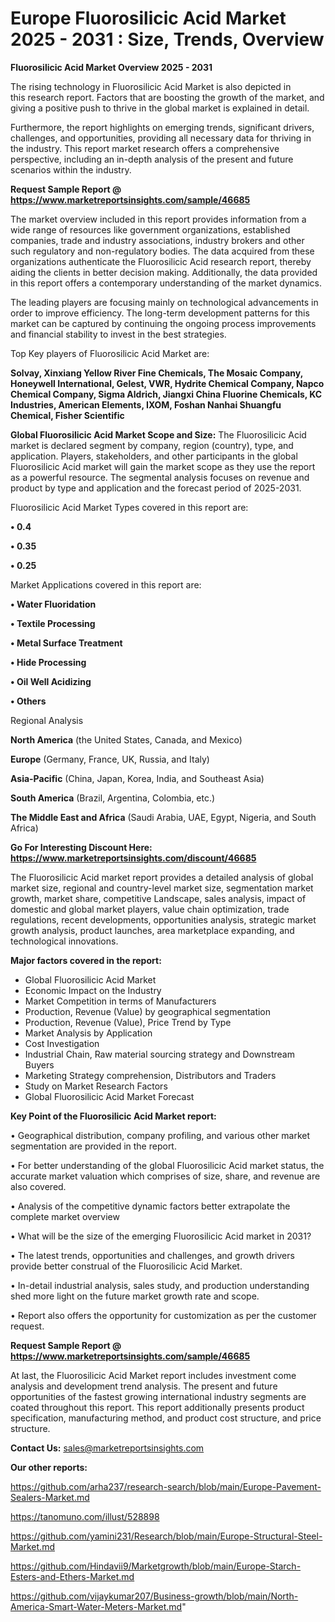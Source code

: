 # Europe Fluorosilicic Acid Market 2025 - 2031 : Size, Trends, Overview

<Strong> Fluorosilicic Acid Market Overview 2025 - 2031</strong>

The rising technology in Fluorosilicic Acid Market is also depicted in this research report. Factors that are boosting the growth of the market, and giving a positive push to thrive in the global market is explained in detail.

Furthermore, the report highlights on emerging trends, significant drivers, challenges, and opportunities, providing all necessary data for thriving in the industry. This report market research offers a comprehensive perspective, including an in-depth analysis of the present and future scenarios within the industry.

<strong>Request Sample Report @ <a href=https://www.marketreportsinsights.com/sample/46685>https://www.marketreportsinsights.com/sample/46685</a></strong>

The market overview included in this report provides information from a wide range of resources like government organizations, established companies, trade and industry associations, industry brokers and other such regulatory and non-regulatory bodies. The data acquired from these organizations authenticate the Fluorosilicic Acid research report, thereby aiding the clients in better decision making. Additionally, the data provided in this report offers a contemporary understanding of the market dynamics.

The leading players are focusing mainly on technological advancements in order to improve efficiency. The long-term development patterns for this market can be captured by continuing the ongoing process improvements and financial stability to invest in the best strategies.

Top Key players of Fluorosilicic Acid Market are:

<strong>Solvay, Xinxiang Yellow River Fine Chemicals, The Mosaic Company, Honeywell International, Gelest, VWR, Hydrite Chemical Company, Napco Chemical Company, Sigma Aldrich, Jiangxi China Fluorine Chemicals, KC Industries, American Elements, IXOM, Foshan Nanhai Shuangfu Chemical, Fisher Scientific</strong>

<strong><b>Global Fluorosilicic Acid Market Scope and Size:</b></strong>
The Fluorosilicic Acid market is declared segment by company, region (country), type, and application. Players, stakeholders, and other participants in the global Fluorosilicic Acid market will gain the market scope as they use the report as a powerful resource. The segmental analysis focuses on revenue and product by type and application and the forecast period of 2025-2031.

Fluorosilicic Acid Market Types covered in this report are:

<strong>•  0.4

•  0.35

•  0.25</strong>

Market Applications covered in this report are:

<strong>•  Water Fluoridation

•  Textile Processing

•  Metal Surface Treatment

•  Hide Processing

•  Oil Well Acidizing

•  Others</strong> 

Regional Analysis

<strong>North America</strong> (the United States, Canada, and Mexico)

<strong>Europe</strong> (Germany, France, UK, Russia, and Italy)

<strong>Asia-Pacific</strong> (China, Japan, Korea, India, and Southeast Asia)

<strong>South America</strong> (Brazil, Argentina, Colombia, etc.)

<strong>The Middle East and Africa</strong> (Saudi Arabia, UAE, Egypt, Nigeria, and South Africa)

<strong>Go For Interesting Discount Here: <a href=https://www.marketreportsinsights.com/discount/46685>https://www.marketreportsinsights.com/discount/46685</a></strong>

The Fluorosilicic Acid market report provides a detailed analysis of global market size, regional and country-level market size, segmentation market growth, market share, competitive Landscape, sales analysis, impact of domestic and global market players, value chain optimization, trade regulations, recent developments, opportunities analysis, strategic market growth analysis, product launches, area marketplace expanding, and technological innovations.

<strong><b>Major factors covered in the report:</b></strong>
<ul>
  <li>Global Fluorosilicic Acid Market </li>
  <li>Economic Impact on the Industry</li>
  <li>Market Competition in terms of Manufacturers</li>
  <li>Production, Revenue (Value) by geographical segmentation</li>
  <li>Production, Revenue (Value), Price Trend by Type</li>
  <li>Market Analysis by Application</li>
  <li>Cost Investigation</li>
  <li>Industrial Chain, Raw material sourcing strategy and Downstream Buyers</li>
  <li>Marketing Strategy comprehension, Distributors and Traders</li>
  <li>Study on Market Research Factors</li>
  <li>Global Fluorosilicic Acid Market Forecast</li>
</ul>

<strong><b>Key Point of the Fluorosilicic Acid Market report:</b></strong>

• Geographical distribution, company profiling, and various other market segmentation are provided in the report.

• For better understanding of the global Fluorosilicic Acid market status, the accurate market valuation which comprises of size, share, and revenue are also covered.

• Analysis of the competitive dynamic factors better extrapolate the complete market overview

• What will be the size of the emerging Fluorosilicic Acid market in 2031?

• The latest trends, opportunities and challenges, and growth drivers provide better construal of the Fluorosilicic Acid Market.

• In-detail industrial analysis, sales study, and production understanding shed more light on the future market growth rate and scope.

• Report also offers the opportunity for customization as per the customer request.

<strong>Request Sample Report @ <a href=https://www.marketreportsinsights.com/sample/46685>https://www.marketreportsinsights.com/sample/46685</a></strong>

At last, the Fluorosilicic Acid Market report includes investment come analysis and development trend analysis. The present and future opportunities of the fastest growing international industry segments are coated throughout this report. This report additionally presents product specification, manufacturing method, and product cost structure, and price structure.

<strong>Contact Us:</strong>
sales@marketreportsinsights.com

<strong>Our other reports:</strong>

<a href=https://github.com/arha237/research-search/blob/main/Europe-Pavement-Sealers-Market.md>https://github.com/arha237/research-search/blob/main/Europe-Pavement-Sealers-Market.md</a>

<a href=https://tanomuno.com/illust/528898>https://tanomuno.com/illust/528898</a>

<a href=https://github.com/yamini231/Research/blob/main/Europe-Structural-Steel-Market.md>https://github.com/yamini231/Research/blob/main/Europe-Structural-Steel-Market.md</a>

<a href=https://github.com/Hindavii9/Marketgrowth/blob/main/Europe-Starch-Esters-and-Ethers-Market.md>https://github.com/Hindavii9/Marketgrowth/blob/main/Europe-Starch-Esters-and-Ethers-Market.md</a>

<a href=https://github.com/vijaykumar207/Business-growth/blob/main/North-America-Smart-Water-Meters-Market.md>https://github.com/vijaykumar207/Business-growth/blob/main/North-America-Smart-Water-Meters-Market.md</a>"
